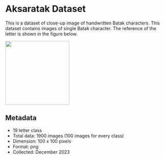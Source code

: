 # Aksaratak Dataset

This is a dataset of close-up image of handwritten Batak characters. This dataset contains images of single Batak character. The reference of the letter is shown in the figure below.

<img src="https://d3i71xaburhd42.cloudfront.net/77049edaa59646be48b036f7100dcdc3683f4c16/2-Figure3-1.png" height="200"/>

## Metadata
- 19 letter class
- Total data: 1900 images (100 images for every class)
- Dimension: 100 x 100 pixels
- Format: png
- Collected: December 2023
